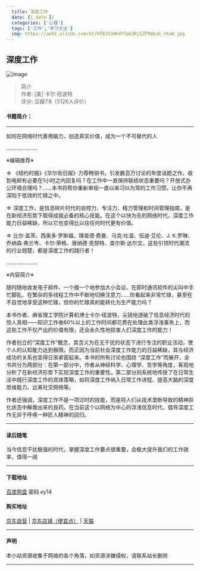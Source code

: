 ```yaml
---
  title: 深度工作
  date: {{ date }}
  categories: ['心理']
  tags: ['工作','学习方法']
  img: https://ae01.alicdn.com/kf/HTB10JHKVhTpK1RjSZFMq6zG_VXaW.jpg
---
```


## 深度工作

![image](https://ae01.alicdn.com/kf/HTB10JHKVhTpK1RjSZFMq6zG_VXaW.jpg)

> 简介 </br>
> 作者: [美] 卡尔·纽波特 </br>
> 评分: 豆瓣7.8（5126人评价）
####  书籍简介：

---
如何在网络时代善用脑力，创造真实价值，成为一个不可替代的人

.....................

※编辑推荐※

☆ 《纽约时报》《华尔街日报》力荐畅销书，引发数百万讨论的年度话题之作。收到电邮有必要在1小时之内回复吗？在工作中一直保持联结状态重要吗？开放式办公环境合理吗？……本书将帮你重新审视一直以来习以为常的工作习惯，让你不再深陷于低效的忙碌之中。

☆ 深度工作，是信息碎片时代的自控力、专注力、精力管理和时间管理指南，是在新经济形势下取得成就必备的核心技能。在这个以快为先的网络时代，深度工作能力日益稀缺，所以它也变得比以往任何时代更有价值。

☆ 比尔·盖茨、西奥多·罗斯福、理查德·费曼、马克·吐温、伍迪·艾伦、J. K.罗琳、乔纳森·弗兰岑、卡尔·荣格、唐纳德·克努特、查尔斯·达尔文，这些引领时代潮流的行业翘楚，都是深度工作的践行者！

.....................

※内容简介※

随时随地收发电子邮件、一个接一个地参加大小会议、在即时通讯软件的尖叫中手忙脚乱、在繁杂的多线程工作中不断地切换注意力……你看起来非常忙碌，甚至在不自觉地享受这种忙碌，但你的忙碌真的能转化为生产能力吗？

本书作者、麻省理工学院计算机博士卡尔·纽波特，尖锐地道破了信息经济时代的惊人真相——知识工作者60%以上的工作时间都花费在处理此类浮浅事务上，而这些工作不仅产出的价值有限，还会永久性地损害人们深度工作的能力！

作者创立的“深度工作”概念，其含义为在无干扰的状态下进行专注的职业活动，使个人的认知能力达到极限。而正因为当前社会深度工作能力的日益稀缺，其与经济成功的关系也变得日渐紧密起来。本书的所有讨论也围绕 “深度工作”而展开，全书共分为两部分：在第一部分中，作者从神经科学、心理学、哲学等角度，客观地分析了在新经济形势下实现深度工作的重要性。第二部分则系统地传授了在日常生活中践行深度工作的具体策略，如将深度工作纳入日常工作进程、提高大脑的深度思维能力、远离社交网络等。

作者还强调，深度工作不是一项过时的技能，而是将人们从技术垄断导致的精神异化状态中解救出来的良药。在当前这个以网络为中心的浮浅信息时代，倡导深度工作无异于呼唤一种匠人精神的回归。

---
#### 读后随笔
当今信息干扰极强的时代，掌握深度工作要点很重要，会极大提升我们的工作效率，值得一阅

---
#### 下载地址
[百度网盘](https://pan.baidu.com/share/init?surl=eSrh8NS)     密码    ey14
#### 购买地址
[京东自营](https://u.jd.com/wZpfJb) | [京东店铺（便宜点）](https://u.jd.com/1uHIB2) | [天猫](https://s.click.taobao.com/t?e=m%3D2%26s%3DBwRxDcosPpMcQipKwQzePOeEDrYVVa64K7Vc7tFgwiHjf2vlNIV67mdACaw97RCmPfl2ZNdwIlkwhN4g0vuY0S1nefbFfynQ3QoYakaPhf04xxsNENNuNoDXwlTuuhQ2r0l2htiAklSr5FQrKnzRsbJPnn5uavzvnZIGaVTdnTxxKmPmpIKZsA%3D%3D&pvid=10_139.227.74.223_11300_15575626308652)


---
#### 声明
本小站资源收集于网络的各个角落，如资源涉嫌侵权，请联系站长删除

---


